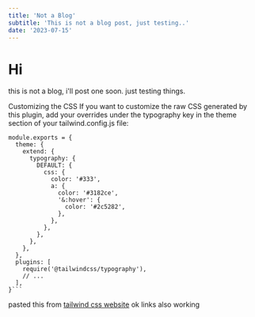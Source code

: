 ```yaml
---
title: 'Not a Blog'
subtitle: 'This is not a blog post, just testing..'
date: '2023-07-15'
---
```


# Hi

this is not a blog, i'll post one soon. just testing things.

Customizing the CSS
If you want to customize the raw CSS generated by this plugin, add your overrides under the typography key in the theme section of your tailwind.config.js file:

````
module.exports = {
  theme: {
    extend: {
      typography: {
        DEFAULT: {
          css: {
            color: '#333',
            a: {
              color: '#3182ce',
              '&:hover': {
                color: '#2c5282',
              },
            },
          },
        },
      },
    },
  },
  plugins: [
    require('@tailwindcss/typography'),
    // ...
  ],
}```
````

pasted this from [tailwind css website](https://tailwindcss.com/docs/typography-plugin#element-modifiers)
ok links also working

